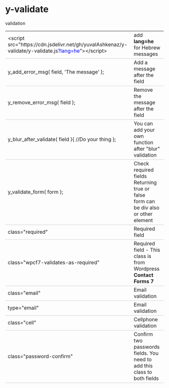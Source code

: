 # y-validate
validation

<table cellpadding="10">
	<tr>
				<td style="border-bottom:1px solid #ccc;">
					&#60;script src="https://cdn.jsdelivr.net/gh/yuvalAshkenaz/y-validate/y-validate.js<span style="color:blue;">?lang=he</span>"&#62;&#60;/script&#62;
				</td>
				<td style="border-bottom:1px solid #ccc;">add <b>lang=he</b> for Hebrew messages</td>
			</tr>
			<tr>
				<td style="border-bottom:1px solid #ccc;">y_add_error_msg( field, 'The message' );</td>
				<td style="border-bottom:1px solid #ccc;">Add a message after the field</td>
			</tr>
			<tr>
				<td style="border-bottom:1px solid #ccc;">y_remove_error_msg( field );</td>
				<td style="border-bottom:1px solid #ccc;">Remove the message after the field</td>
			</tr>
			<tr>
				<td style="border-bottom:1px solid #ccc;">y_blur_after_validate( field ){ //Do your thing };</td>
				<td style="border-bottom:1px solid #ccc;">You can add your own function after "blur" validation</td>
			</tr>
	<tr>
				<td style="border-bottom:1px solid #ccc;">y_validate_form( form );</td>
				<td style="border-bottom:1px solid #ccc;">
					Check required fields<br/>
					Returning true or false<br/>
					form can be div also or other element
				</td>
			</tr>
			<tr>
				<td style="border-bottom:1px solid #ccc;">class="required"</td>
				<td style="border-bottom:1px solid #ccc;">Required field</td>
			</tr>
			<tr>
				<td style="border-bottom:1px solid #ccc;">class="wpcf7-validates-as-required"</td>
				<td style="border-bottom:1px solid #ccc;">Required field - This class is from Wordpress <b>Contact Forms 7</b></td>
			</tr>
			<tr>
				<td style="border-bottom:1px solid #ccc;">class="email"</td>
				<td style="border-bottom:1px solid #ccc;">Email validation</td>
			</tr>
			<tr>
				<td style="border-bottom:1px solid #ccc;">type="email"</td>
				<td style="border-bottom:1px solid #ccc;">Email validation</td>
			</tr>
			<tr>
				<td style="border-bottom:1px solid #ccc;">class="cell"</td>
				<td style="border-bottom:1px solid #ccc;">Cellphone validation</td>
			</tr>
			<tr>
				<td style="border-bottom:1px solid #ccc;">class="password-confirm"</td>
				<td style="border-bottom:1px solid #ccc;">Confirm two passwords fields. You need to add this class to both fields</td>
			</tr>
		</table>
